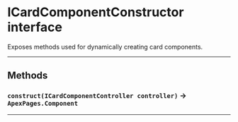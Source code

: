 # ICardComponentConstructor interface

Exposes methods used for dynamically creating card components.

---
## Methods
### `construct(ICardComponentController controller)` → `ApexPages.Component`
---
